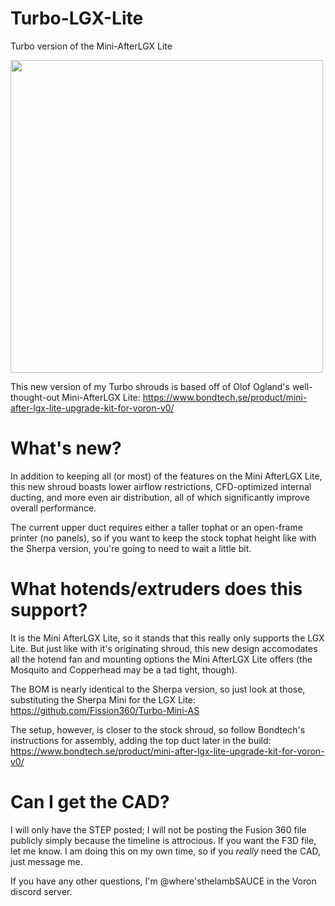 # Turbo-LGX-Lite
Turbo version of the Mini-AfterLGX Lite

<img src="https://user-images.githubusercontent.com/93737816/181445202-2cbe77c6-3e8c-4a5b-af1c-c1a072d2edf9.jpg" width="500" height="">

This new version of my Turbo shrouds is based off of Olof Ogland's well-thought-out Mini-AfterLGX Lite: https://www.bondtech.se/product/mini-after-lgx-lite-upgrade-kit-for-voron-v0/

# What's new?
In addition to keeping all (or most) of the features on the Mini AfterLGX Lite, this new shroud boasts lower airflow restrictions, CFD-optimized internal ducting, and more even air distribution, all of which significantly improve overall performance.

The current upper duct requires either a taller tophat or an open-frame printer (no panels), so if you want to keep the stock tophat height like with the Sherpa version, you're going to need to wait a little bit.

# What hotends/extruders does this support?
It is the Mini AfterLGX Lite, so it stands that this really only supports the LGX Lite. But just like with it's originating shroud, this new design accomodates all the hotend fan and mounting options the Mini AfterLGX Lite offers (the Mosquito and Copperhead may be a tad tight, though).

The BOM is nearly identical to the Sherpa version, so just look at those, substituting the Sherpa Mini for the LGX Lite: https://github.com/Fission360/Turbo-Mini-AS

The setup, however, is closer to the stock shroud, so follow Bondtech's instructions for assembly, adding the top duct later in the build: https://www.bondtech.se/product/mini-after-lgx-lite-upgrade-kit-for-voron-v0/

# Can I get the CAD?
I will only have the STEP posted; I will not be posting the Fusion 360 file publicly simply because the timeline is attrocious. If you want the F3D file, let me know. I am doing this on my own time, so if you *really* need the CAD, just message me.

If you have any other questions, I'm @where'sthelambSAUCE in the Voron discord server.
